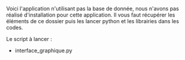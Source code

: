  Voici l'application n'utilisant pas la base de donnée, nous n'avons pas réalisé d'installation pour cette application. Il vous faut récupérer les éléments de ce dossier puis les lancer  python et les librairies dans les codes.

Le script à lancer : 
 - interface_graphique.py
